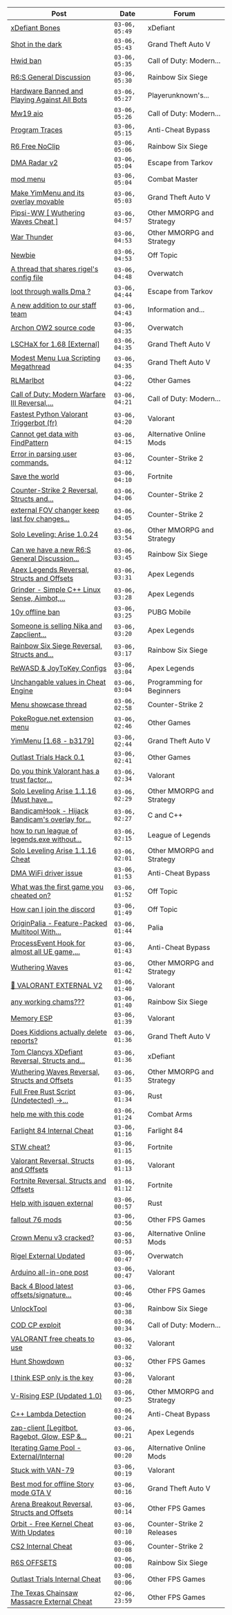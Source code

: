 |Post|Date|Forum|
|----|----|-----|
|[xDefiant Bones](https://www.unknowncheats.me/forum/xdefiant/640130-xdefiant-bones.html)|`03-06, 05:49`|xDefiant|
|[Shot in the dark](https://www.unknowncheats.me/forum/grand-theft-auto-v/640253-shot-dark.html)|`03-06, 05:43`|Grand Theft Auto V|
|[Hwid ban](https://www.unknowncheats.me/forum/call-of-duty-modern-warfare-iii/638495-hwid-ban.html)|`03-06, 05:35`|Call of Duty: Modern...|
|[R6:S General Discussion](https://www.unknowncheats.me/forum/rainbow-six-siege/158003-r6-discussion.html)|`03-06, 05:30`|Rainbow Six Siege|
|[Hardware Banned and Playing Against All Bots](https://www.unknowncheats.me/forum/playerunknown-s-battlegrounds/639785-hardware-banned-playing-bots.html)|`03-06, 05:27`|Playerunknown's...|
|[Mw19 aio](https://www.unknowncheats.me/forum/call-of-duty-modern-warfare/635725-mw19-aio.html)|`03-06, 05:26`|Call of Duty: Modern...|
|[Program Traces](https://www.unknowncheats.me/forum/anti-cheat-bypass/640079-program-traces.html)|`03-06, 05:15`|Anti-Cheat Bypass|
|[R6 Free NoClip](https://www.unknowncheats.me/forum/rainbow-six-siege/640099-r6-free-noclip.html)|`03-06, 05:06`|Rainbow Six Siege|
|[DMA Radar v2](https://www.unknowncheats.me/forum/escape-from-tarkov/639021-dma-radar-v2.html)|`03-06, 05:04`|Escape from Tarkov|
|[mod menu](https://www.unknowncheats.me/forum/combat-master/640250-mod-menu.html)|`03-06, 05:04`|Combat Master|
|[Make YimMenu and its overlay movable](https://www.unknowncheats.me/forum/grand-theft-auto-v/640196-yimmenu-overlay-movable.html)|`03-06, 05:03`|Grand Theft Auto V|
|[Pipsi-WW \[ Wuthering Waves Cheat \]](https://www.unknowncheats.me/forum/other-mmorpg-and-strategy/638632-pipsi-ww-wuthering-waves-cheat.html)|`03-06, 04:57`|Other MMORPG and Strategy|
|[War Thunder](https://www.unknowncheats.me/forum/other-mmorpg-and-strategy/85949-war-thunder.html)|`03-06, 04:53`|Other MMORPG and Strategy|
|[Newbie](https://www.unknowncheats.me/forum/off-topic/624791-newbie.html)|`03-06, 04:53`|Off Topic|
|[A thread that shares rigel's config file](https://www.unknowncheats.me/forum/overwatch/633484-thread-shares-rigels-config-file.html)|`03-06, 04:48`|Overwatch|
|[loot through walls Dma ?](https://www.unknowncheats.me/forum/escape-from-tarkov/640125-loot-walls-dma.html)|`03-06, 04:44`|Escape from Tarkov|
|[A new addition to our staff team](https://www.unknowncheats.me/forum/information-and-announcements/640241-addition-staff-team.html)|`03-06, 04:43`|Information and...|
|[Archon OW2 source code](https://www.unknowncheats.me/forum/overwatch/640190-archon-ow2-source-code.html)|`03-06, 04:35`|Overwatch|
|[LSCHaX for 1.68 \[External\]](https://www.unknowncheats.me/forum/grand-theft-auto-v/224075-lschax-1-68-external.html)|`03-06, 04:35`|Grand Theft Auto V|
|[Modest Menu Lua Scripting Megathread](https://www.unknowncheats.me/forum/grand-theft-auto-v/463868-modest-menu-lua-scripting-megathread.html)|`03-06, 04:35`|Grand Theft Auto V|
|[RLMarlbot](https://www.unknowncheats.me/forum/other-games/633336-rlmarlbot.html)|`03-06, 04:22`|Other Games|
|[Call of Duty: Modern Warfare III Reversal,...](https://www.unknowncheats.me/forum/call-of-duty-modern-warfare-iii/605287-call-duty-modern-warfare-iii-reversal-structs-offsets.html)|`03-06, 04:21`|Call of Duty: Modern...|
|[Fastest Python Valorant Triggerbot (fr)](https://www.unknowncheats.me/forum/valorant/612762-fastest-python-valorant-triggerbot-fr.html)|`03-06, 04:20`|Valorant|
|[Cannot get data with FindPattern](https://www.unknowncheats.me/forum/alternative-online-mods/640230-data-findpattern.html)|`03-06, 04:15`|Alternative Online Mods|
|[Error in parsing user commands.](https://www.unknowncheats.me/forum/counter-strike-2-a/639986-error-parsing-user-commands.html)|`03-06, 04:12`|Counter-Strike 2|
|[Save the world](https://www.unknowncheats.me/forum/fortnite/633002-save-world.html)|`03-06, 04:10`|Fortnite|
|[Counter-Strike 2 Reversal, Structs and...](https://www.unknowncheats.me/forum/counter-strike-2-a/576077-counter-strike-2-reversal-structs-offsets.html)|`03-06, 04:06`|Counter-Strike 2|
|[external FOV changer keep last fov changes...](https://www.unknowncheats.me/forum/counter-strike-2-a/640201-external-fov-changer-fov-changes-loops.html)|`03-06, 04:05`|Counter-Strike 2|
|[Solo Leveling: Arise 1.0.24](https://www.unknowncheats.me/forum/other-mmorpg-and-strategy/632972-solo-leveling-arise-1-0-24-a.html)|`03-06, 03:54`|Other MMORPG and Strategy|
|[Can we have a new R6:S General Discussion...](https://www.unknowncheats.me/forum/rainbow-six-siege/639917-r6-discussion-thread.html)|`03-06, 03:45`|Rainbow Six Siege|
|[Apex Legends Reversal, Structs and Offsets](https://www.unknowncheats.me/forum/apex-legends/319804-apex-legends-reversal-structs-offsets.html)|`03-06, 03:31`|Apex Legends|
|[Grinder - Simple C++ Linux Sense, Aimbot,...](https://www.unknowncheats.me/forum/apex-legends/605888-grinder-simple-linux-sense-aimbot-triggerbot.html)|`03-06, 03:28`|Apex Legends|
|[10y offline ban](https://www.unknowncheats.me/forum/pubg-mobile/639464-10y-offline-ban.html)|`03-06, 03:25`|PUBG Mobile|
|[Someone is selling Nika and Zapclient...](https://www.unknowncheats.me/forum/apex-legends/640052-selling-nika-zapclient-rebranded-lol.html)|`03-06, 03:20`|Apex Legends|
|[Rainbow Six Siege Reversal, Structs and...](https://www.unknowncheats.me/forum/rainbow-six-siege/255148-rainbow-six-siege-reversal-structs-offsets.html)|`03-06, 03:17`|Rainbow Six Siege|
|[ReWASD & JoyToKey Configs](https://www.unknowncheats.me/forum/apex-legends/597710-rewasd-joytokey-configs.html)|`03-06, 03:04`|Apex Legends|
|[Unchangable values in Cheat Engine](https://www.unknowncheats.me/forum/programming-for-beginners/639798-unchangable-values-cheat-engine.html)|`03-06, 03:04`|Programming for Beginners|
|[Menu showcase thread](https://www.unknowncheats.me/forum/counter-strike-2-a/605536-menu-showcase-thread.html)|`03-06, 02:58`|Counter-Strike 2|
|[PokeRogue.net extension menu](https://www.unknowncheats.me/forum/other-games/636038-pokerogue-net-extension-menu.html)|`03-06, 02:46`|Other Games|
|[YimMenu \[1.68 - b3179\]](https://www.unknowncheats.me/forum/grand-theft-auto-v/476972-yimmenu-1-68-b3179.html)|`03-06, 02:44`|Grand Theft Auto V|
|[Outlast Trials Hack 0.1](https://www.unknowncheats.me/forum/other-games/630951-outlast-trials-hack-0-1-a.html)|`03-06, 02:41`|Other Games|
|[Do you think Valorant has a trust factor...](https://www.unknowncheats.me/forum/valorant/640208-valorant-trust-factor.html)|`03-06, 02:34`|Valorant|
|[Solo Leveling Arise 1.1.16 (Must have...](https://www.unknowncheats.me/forum/other-mmorpg-and-strategy/639981-solo-leveling-arise-1-1-16-features.html)|`03-06, 02:29`|Other MMORPG and Strategy|
|[BandicamHook - Hijack Bandicam's overlay for...](https://www.unknowncheats.me/forum/c-and-c-/636162-bandicamhook-hijack-bandicams-overlay-rendering-onto-screen-directx11.html)|`03-06, 02:27`|C and C++|
|[how to run league of legends.exe without...](https://www.unknowncheats.me/forum/league-of-legends/637023-run-league-legends-exe-using-leagueclient-exe.html)|`03-06, 02:15`|League of Legends|
|[Solo Leveling Arise 1.1.16 Cheat](https://www.unknowncheats.me/forum/other-mmorpg-and-strategy/639936-solo-leveling-arise-1-1-16-cheat.html)|`03-06, 02:01`|Other MMORPG and Strategy|
|[DMA WiFi driver issue](https://www.unknowncheats.me/forum/anti-cheat-bypass/640176-dma-wifi-driver-issue.html)|`03-06, 01:53`|Anti-Cheat Bypass|
|[What was the first game you cheated on?](https://www.unknowncheats.me/forum/off-topic/328889-game-cheated.html)|`03-06, 01:52`|Off Topic|
|[How can I join the discord](https://www.unknowncheats.me/forum/off-topic/293336-join-discord.html)|`03-06, 01:49`|Off Topic|
|[OriginPalia - Feature-Packed Multitool With...](https://www.unknowncheats.me/forum/palia/636934-originpalia-feature-packed-multitool-imagine.html)|`03-06, 01:44`|Palia|
|[ProcessEvent Hook for almost all UE game,...](https://www.unknowncheats.me/forum/anti-cheat-bypass/634442-processevent-hook-ue-game-hook-rendering.html)|`03-06, 01:43`|Anti-Cheat Bypass|
|[Wuthering Waves](https://www.unknowncheats.me/forum/other-mmorpg-and-strategy/638088-wuthering-waves.html)|`03-06, 01:42`|Other MMORPG and Strategy|
|[💸 VALORANT EXTERNAL V2](https://www.unknowncheats.me/forum/valorant/638001-valorant-external-v2.html)|`03-06, 01:40`|Valorant|
|[any working chams???](https://www.unknowncheats.me/forum/rainbow-six-siege/639558-chams.html)|`03-06, 01:40`|Rainbow Six Siege|
|[Memory ESP](https://www.unknowncheats.me/forum/valorant/640203-memory-esp.html)|`03-06, 01:39`|Valorant|
|[Does Kiddions actually delete reports?](https://www.unknowncheats.me/forum/grand-theft-auto-v/639892-kiddions-actually-delete-reports.html)|`03-06, 01:36`|Grand Theft Auto V|
|[Tom Clancys XDefiant Reversal, Structs and...](https://www.unknowncheats.me/forum/xdefiant/464903-tom-clancys-xdefiant-reversal-structs-offsets.html)|`03-06, 01:36`|xDefiant|
|[Wuthering Waves Reversal, Structs and Offsets](https://www.unknowncheats.me/forum/other-mmorpg-and-strategy/638643-wuthering-waves-reversal-structs-offsets.html)|`03-06, 01:35`|Other MMORPG and Strategy|
|[Full Free Rust Script (Undetected) ->...](https://www.unknowncheats.me/forum/rust/634920-free-rust-script-undetected-30-04-2024-a.html)|`03-06, 01:34`|Rust|
|[help me with this code](https://www.unknowncheats.me/forum/combat-arms/640145-help-code.html)|`03-06, 01:24`|Combat Arms|
|[Farlight 84 Internal Cheat](https://www.unknowncheats.me/forum/farlight-84-a/595407-farlight-84-internal-cheat.html)|`03-06, 01:16`|Farlight 84|
|[STW cheat?](https://www.unknowncheats.me/forum/fortnite/633732-stw-cheat.html)|`03-06, 01:15`|Fortnite|
|[Valorant Reversal, Structs and Offsets](https://www.unknowncheats.me/forum/valorant/385792-valorant-reversal-structs-offsets.html)|`03-06, 01:13`|Valorant|
|[Fortnite Reversal, Structs and Offsets](https://www.unknowncheats.me/forum/fortnite/235061-fortnite-reversal-structs-offsets.html)|`03-06, 01:12`|Fortnite|
|[Help with isquen external](https://www.unknowncheats.me/forum/rust/640200-help-isquen-external.html)|`03-06, 00:57`|Rust|
|[fallout 76 mods](https://www.unknowncheats.me/forum/other-fps-games/637757-fallout-76-mods.html)|`03-06, 00:56`|Other FPS Games|
|[Crown Menu v3 cracked?](https://www.unknowncheats.me/forum/alternative-online-mods/639894-crown-menu-v3-cracked.html)|`03-06, 00:53`|Alternative Online Mods|
|[Rigel External Updated](https://www.unknowncheats.me/forum/overwatch/632941-rigel-external-updated.html)|`03-06, 00:47`|Overwatch|
|[Arduino all-in-one post](https://www.unknowncheats.me/forum/valorant/639560-arduino-post.html)|`03-06, 00:47`|Valorant|
|[Back 4 Blood latest offsets/signature...](https://www.unknowncheats.me/forum/other-fps-games/640167-4-blood-offsets-signature-encryption.html)|`03-06, 00:46`|Other FPS Games|
|[UnlockTool](https://www.unknowncheats.me/forum/rainbow-six-siege/640197-unlocktool.html)|`03-06, 00:38`|Rainbow Six Siege|
|[COD CP exploit](https://www.unknowncheats.me/forum/call-of-duty-modern-warfare-iii/616611-cod-cp-exploit.html)|`03-06, 00:34`|Call of Duty: Modern...|
|[VALORANT free cheats to use](https://www.unknowncheats.me/forum/valorant/638750-valorant-free-cheats.html)|`03-06, 00:32`|Valorant|
|[Hunt Showdown](https://www.unknowncheats.me/forum/other-fps-games/350352-hunt-showdown.html)|`03-06, 00:32`|Other FPS Games|
|[I think ESP only is the key](https://www.unknowncheats.me/forum/valorant/639835-esp-key.html)|`03-06, 00:28`|Valorant|
|[V-Rising ESP (Updated 1.0)](https://www.unknowncheats.me/forum/other-mmorpg-and-strategy/639282-rising-esp-updated-1-0-a.html)|`03-06, 00:25`|Other MMORPG and Strategy|
|[C++ Lambda Detection](https://www.unknowncheats.me/forum/anti-cheat-bypass/640195-lambda-detection.html)|`03-06, 00:24`|Anti-Cheat Bypass|
|[zap-client \[Legitbot, Ragebot, Glow, ESP &...](https://www.unknowncheats.me/forum/apex-legends/628823-zap-client-legitbot-ragebot-glow-esp.html)|`03-06, 00:21`|Apex Legends|
|[Iterating Game Pool - External/Internal](https://www.unknowncheats.me/forum/alternative-online-mods/639516-iterating-game-pool-external-internal.html)|`03-06, 00:20`|Alternative Online Mods|
|[Stuck with VAN-79](https://www.unknowncheats.me/forum/valorant/639802-stuck-van-79-a.html)|`03-06, 00:19`|Valorant|
|[Best mod for offline Story mode GTA V](https://www.unknowncheats.me/forum/grand-theft-auto-v/640152-mod-offline-story-mode-gta.html)|`03-06, 00:16`|Grand Theft Auto V|
|[Arena Breakout Reversal, Structs and Offsets](https://www.unknowncheats.me/forum/other-fps-games/636170-arena-breakout-reversal-structs-offsets.html)|`03-06, 00:14`|Other FPS Games|
|[Orbit - Free Kernel Cheat With Updates](https://www.unknowncheats.me/forum/counter-strike-2-releases/629494-orbit-free-kernel-cheat-updates.html)|`03-06, 00:10`|Counter-Strike 2 Releases|
|[CS2 Internal Cheat](https://www.unknowncheats.me/forum/counter-strike-2-a/614111-cs2-internal-cheat.html)|`03-06, 00:08`|Counter-Strike 2|
|[R6S OFFSETS](https://www.unknowncheats.me/forum/rainbow-six-siege/640193-r6s-offsets.html)|`03-06, 00:08`|Rainbow Six Siege|
|[Outlast Trials Internal Cheat](https://www.unknowncheats.me/forum/other-fps-games/639940-outlast-trials-internal-cheat.html)|`03-06, 00:06`|Other FPS Games|
|[The Texas Chainsaw Massacre External Cheat](https://www.unknowncheats.me/forum/other-fps-games/638980-texas-chainsaw-massacre-external-cheat.html)|`02-06, 23:59`|Other FPS Games|
